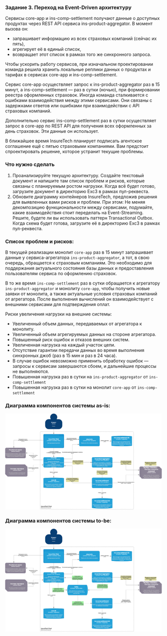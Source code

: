 ### Задание 3. Переход на Event-Driven архитектуру
Сервисы core-app и ins-comp-settlement получают данные о доступных продуктах через REST API сервиса ins-product-aggregator. В момент вызова он:
* запрашивает информацию из всех страховых компаний (сейчас их пять),
* агрегирует её в единый список,
* возвращает этот список в рамках того же синхронного запроса.

Чтобы ускорить работу сервисов, при изначальном проектировании команда решила хранить локальные реплики данных о продуктах и тарифах в сервисах core-app и ins-comp-settlement.

Сервис core-app осуществляет запрос к ins-product-aggregator раз в 15 минут, а ins-comp-settlement — раз в сутки (ночью), при формировании реестра оформленных страховок. Иногда команда сталкивается с ошибками взаимодействия между этими сервисами. Они связаны с задержками ответов или ошибками при взаимодействии с API страховых компаний.

Дополнительно сервис ins-comp-settlement раз в сутки осуществляет запрос в core-app по REST API для получения всех оформленных за день страховок. Эти данные он использует. 

В ближайшее время InsureTech планирует подписать агентское соглашение ещё с пятью страховыми компаниями. Вам предстоит спроектировать решение, которое устранит текущие проблемы.

### Что нужно сделать
1. Проанализируйте текущую архитектуру. Создайте текстовый документ и напишите там список проблем и рисков, которые связаны с планируемым ростом нагрузки. Когда всё будет готово, загрузите документ в директорию Exc3 в рамках пул-реквеста.
2. Обновите диаграмму контейнеров InsureTech, предложив решения для выявленных вами рисков и проблем. При этом:
Не меняя декомпозицию функциональности между сервисами, подумайте, какие взаимодействия стоит переделать на Event-Streaming.
Решите, будете ли вы использовать паттерн Transactional Outbox.
Когда схема будет готова, загрузите её в директорию Exc3 в рамках пул-реквеста.

### Список проблем и рисков:
В текущей реализации монолит `core-app` раз в 15 минут запрашивает данные у сервиса-агрегатора `ins-product-aggregator`, 
а тот, в свою очередь, обращается к страховым компаниям. Это необходимо для поддержания актуального состояния базы данных 
и предоставления пользователям сервиса по оформлению страховок.

В то же время `ins-comp-settlement` раз в сутки обращается к агрегатору `ins-product-aggregator` и монолиту `core-app`, 
чтобы получить новые заявки от монолита, а также актуальные условия страховых компаний от агрегатора. 
После выполнения вычислений он взаимодействует с внешними сервисами для подтверждения оплат.

Риски увеличения нагрузки на внешние системы:
* Увеличенный объем данных, передаваемых от агрегатора к монолиту.
* Увеличенный объем агрегируемых данных на стороне агрегатора.
* Повышенный риск ошибок и отказов внешних систем.
* Увеличенная нагрузка на каждый участок цепи.
* Отсутствие гарантии передачи данных во время выполнения синхронных джоб (раз в 15 мин и раз в 24 часа).
* В случае ошибок невозможно применить обработку ошибок — запросы к сервисам завершаются сбоем, 
и дальнейшие процессы не выполняются.
* Повышенная нагрузка раз в сутки на `ins-product-aggregator` от `ins-comp-settlement`
* Повышенная нагрузка раз в сутки на монолит `core-app` от `ins-comp-settlement`

### Диаграмма компонентов системы as-is:
![insure_tech_tech_arch_as_is.drawio.png](insure_tech_tech_arch_as_is.drawio.png)

### Диаграмма компонентов системы to-be:
![insure_tech_tech_arch_to_be.drawio.png](insure_tech_tech_arch_to_be.drawio.png)
